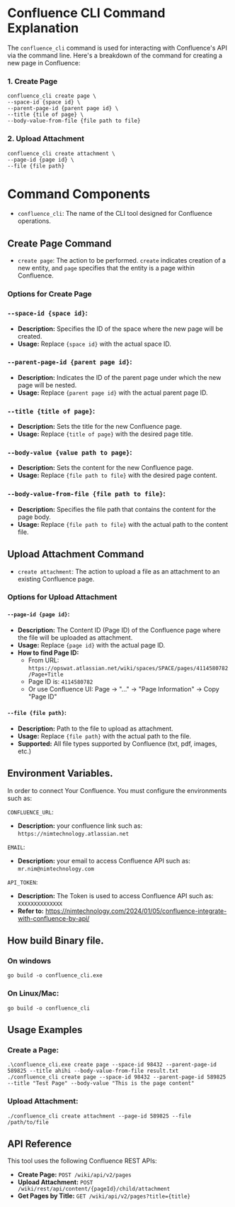 # Confluence CLI Command Explanation

The `confluence_cli` command is used for interacting with Confluence's API via the command line. Here's a breakdown of the command for creating a new page in Confluence:

### 1. Create Page
```shell
confluence_cli create page \
--space-id {space id} \
--parent-page-id {parent page id} \
--title {tile of page} \
--body-value-from-file {file path to file}
```

### 2. Upload Attachment
```shell
confluence_cli create attachment \
--page-id {page id} \
--file {file path}
```

# Command Components

- `confluence_cli`: The name of the CLI tool designed for Confluence operations.

## Create Page Command

- `create page`: The action to be performed. `create` indicates creation of a new entity, and `page` specifies that the entity is a page within Confluence.

### Options for Create Page

### `--space-id {space id}`:
- **Description:** Specifies the ID of the space where the new page will be created.
- **Usage:** Replace `{space id}` with the actual space ID.

### `--parent-page-id {parent page id}`:
- **Description:** Indicates the ID of the parent page under which the new page will be nested.
- **Usage:** Replace `{parent page id}` with the actual parent page ID.

### `--title {title of page}`:
- **Description:** Sets the title for the new Confluence page.
- **Usage:** Replace `{title of page}` with the desired page title.

### `--body-value {value path to page}`:
- **Description:** Sets the content for the new Confluence page.
- **Usage:** Replace `{file path to file}` with the desired page content.

### `--body-value-from-file {file path to file}`:
- **Description:** Specifies the file path that contains the content for the page body.
- **Usage:** Replace `{file path to file}` with the actual path to the content file.

## Upload Attachment Command

- `create attachment`: The action to upload a file as an attachment to an existing Confluence page.

### Options for Upload Attachment

#### `--page-id {page id}`:
- **Description:** The Content ID (Page ID) of the Confluence page where the file will be uploaded as attachment.
- **Usage:** Replace `{page id}` with the actual page ID.
- **How to find Page ID:**
  - From URL: `https://opswat.atlassian.net/wiki/spaces/SPACE/pages/4114580782/Page+Title`
  - Page ID is: `4114580782`
  - Or use Confluence UI: Page → "..." → "Page Information" → Copy "Page ID"

#### `--file {file path}`:
- **Description:** Path to the file to upload as attachment.
- **Usage:** Replace `{file path}` with the actual path to the file.
- **Supported:** All file types supported by Confluence (txt, pdf, images, etc.)

## Environment Variables.

In order to connect Your Confluence. You must configure the environments such as:   

`CONFLUENCE_URL`:   
- **Description:** your confluence link such as: `https://nimtechnology.atlassian.net`

`EMAIL`:
- **Description:** your email to access Confluence API such as: `mr.nim@nimtechnology.com`

`API_TOKEN`:
- **Description:** The Token is used to access Confluence API such as: `XXXXXXXXXXXXXX`
- **Refer to:** https://nimtechnology.com/2024/01/05/confluence-integrate-with-confluence-by-api/

## How build Binary file.

### On windows
```shell
go build -o confluence_cli.exe
```

### On Linux/Mac:
```shell
go build -o confluence_cli
```

## Usage Examples

### Create a Page:
```shell
.\confluence_cli.exe create page --space-id 98432 --parent-page-id 589825 --title ahihi --body-value-from-file result.txt
./confluence_cli create page --space-id 98432 --parent-page-id 589825 --title "Test Page" --body-value "This is the page content"
```

### Upload Attachment:
```shell
./confluence_cli create attachment --page-id 589825 --file /path/to/file
```

## API Reference

This tool uses the following Confluence REST APIs:
- **Create Page:** `POST /wiki/api/v2/pages`
- **Upload Attachment:** `POST /wiki/rest/api/content/{pageId}/child/attachment`
- **Get Pages by Title:** `GET /wiki/api/v2/pages?title={title}`